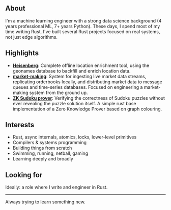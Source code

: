 ## About

I'm a machine learning engineer with a strong data science background (4 years professional ML, 7+ years Python). These days, I spend most of my time writing Rust. I've built several Rust projects focused on real systems, not just edge algorithms.

## Highlights

- **[Heisenberg](https://github.com/SamBroomy/heisenberg)**: Complete offline location enrichment tool, using the geonames database to backfill and enrich location data.
- **[market-making](https://github.com/SamBroomy/market-making)**: System for ingesting live market data streams, replicating orderbooks locally, and distributing market data to message queues and time-series databases. Focused on engineering a market-making system from the ground up.
- **[ZK Sudoku prover](https://github.com/SamBroomy/zk-sudoku-prover)**: Verifying the correctness of Sudoku puzzles without ever revealing the puzzle solution itself. A simple rust base implementation of a Zero Knowledge Prover based on graph colouring.


## Interests

- Rust, async internals, atomics, locks, lower-level primitives
- Compilers & systems programming
- Building things from scratch
- Swimming, running, netball, gaming
- Learning deeply and broadly

## Looking for

Ideally: a role where I write and engineer in Rust.

---

Always trying to learn something new.
